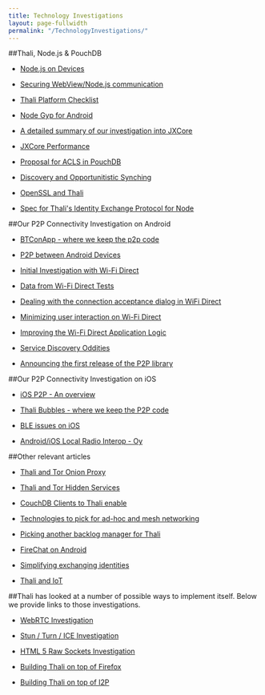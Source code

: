 ```yaml
---
title: Technology Investigations
layout: page-fullwidth
permalink: "/TechnologyInvestigations/"
---
```

##Thali, Node.js & PouchDB

 - [Node.js on Devices](/nodeondevices)

 - [Securing WebView/Node.js communication](/SecuringCordovaAndNodeJs)

 - [Thali Platform Checklist](/PlatformChecklist)

 - [Node Gyp for Android](/NotesOnNodeGypForAndroid)

 - [A detailed summary of our investigation into JXCore](http://www.goland.org/jxcore/)

 - [JXCore Performance](http://www.goland.org/jxcoreperf/)

 - [Proposal for ACLS in PouchDB](http://www.goland.org/thaliacls/)

 - [Discovery and Opportunitistic Synching](/presenceprotocolforopportunisticsynching)

 - [OpenSSL and Thali](/opensslandthali)

 - [Spec for Thali's Identity Exchange Protocol for Node](http://www.goland.org/thaliidentityexchangeprotocol/)

##Our P2P Connectivity Investigation on Android

 - [BTConApp - where we keep the p2p code](https://github.com/thaliproject/BTConApp)

 - [P2P between Android Devices](/AndroidP2P)

 - [Initial Investigation with Wi-Fi Direct](http://www.drjukka.com/blog/wordpress/?p=24)

 - [Data from Wi-Fi Direct Tests](http://www.drjukka.com/blog/wordpress/?p=29)

 - [Dealing with the connection acceptance dialog in WiFi Direct](http://www.drjukka.com/blog/wordpress/?p=35)

 - [Minimizing user interaction on Wi-Fi Direct](http://www.drjukka.com/blog/wordpress/?p=35)

 - [Improving the Wi-Fi Direct Application Logic](http://www.drjukka.com/blog/wordpress/?p=41)

 - [Service Discovery Oddities](http://www.drjukka.com/blog/wordpress/?p=52)

 - [Announcing the first release of the P2P library](http://www.drjukka.com/blog/wordpress/?p=75)

##Our P2P Connectivity Investigation on iOS

 - [iOS P2P - An overview](/iosp2p)

 - [Thali Bubbles - where we keep the P2P code](https://github.com/thaliproject/ThaliBubbles)

 - [BLE issues on iOS](http://www.softwarenerd.org/code/2015/4/16/bubble-chat-and-tsnpeerbluetooth-cocoapod)

 - [Android/iOS Local Radio Interop - Oy](http://www.goland.org/thaliiosandroidinterop/)

##Other relevant articles

 - [Thali and Tor Onion Proxy](/ThaliAndTorOnionProxy)

 - [Thali and Tor Hidden Services](/ThaliAndTorHiddenServices)

 - [CouchDB Clients to Thali enable](/CouchDBClientsToThaliEnable)

 - [Technologies to pick for ad-hoc and mesh networking](http://www.goland.org/thalimesh/)

 - [Picking another backlog manager for Thali](http://www.goland.org/anotherthalibacklog/)

 - [FireChat on Android](/ExperimentWithFireChat)

 - [Simplifying exchanging identities](http://www.goland.org/coinflippingforthali/)

 - [Thali and IoT](/ThaliAndIoT)

##Thali has looked at a number of possible ways to implement itself. Below we provide links to those investigations.

 - [WebRTC Investigation](/WebRTCInvestigation)

 - [Stun / Turn / ICE Investigation](/StunTurnICEInvestigation)

 - [HTML 5 Raw Sockets Investigation](/HTML5RawSocketsInvestigation)

 - [Building Thali on top of Firefox](/BuildingThaliOnTopOfFirefox)

 - [Building Thali on top of I2P](/BuildingThaliOnTopOfI2P)
